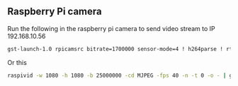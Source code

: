 ## Raspberry Pi camera
Run the following in the raspberry pi camera to send video stream to IP 192.168.10.56
```sh
gst-launch-1.0 rpicamsrc bitrate=1700000 sensor-mode=4 ! h264parse ! rtph264pay config-interval=1 pt=96 ! udpsink host=192.168.10.56 port=5200
```

Or this
```sh
raspivid -w 1080 -h 1080 -b 25000000 -cd MJPEG -fps 40 -n -t 0 -o - | gst-launch-1.0 -v fdsrc ! "image/jpeg,width=1640,height=1232",framerate=40/1 ! jpegparse ! rtpjpegpay ! udpsink host=192.168.10.56 port=5200
```
